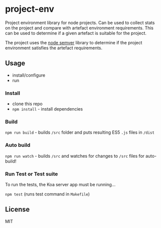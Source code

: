 # project-env

Project environment library for node projects. Can be used to collect stats on the project 
and compare with artefact environment requirements. This can be used to determine if a given artefact is suitable for the project.

The project uses the [node semver](https://github.com/npm/node-semver) library to determine if the project environment 
satisfies the artefact requirements.


## Usage
- install/configure
- run

### Install

- clone this repo
- `npm install` - install dependencies 

### Build

`npm run build` - builds `/src` folder and puts resulting ES5 `.js` files in `/dist`

### Auto build

`npm run watch` - builds `/src` and watches for changes to `/src` files for auto-build!

### Run Test or Test suite

To run the tests, the Koa server app must be running...

`npm test` (runs test command in `Makefile`)

## License

MIT